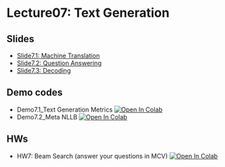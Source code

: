 # Lecture07: Text Generation

## Slides

* [Slide7.1: Machine Translation](L7.1_MT_2024.pdf)
* [Slide7.2: Question Answering](L7.2_QA_2024.pdf)
* [Slide7.3: Decoding](L7.3_Decoding_2024.pdf)

## Demo codes

* Demo7.1_Text Generation Metrics  [![Open In Colab](https://raw.githubusercontent.com/ekapolc/NLP_2025/main/codes/colab-badge.svg)](https://colab.research.google.com/github/ekapolc/NLP_2025/blob/main/codes/L07_Text_Generation/Demo7_1_Text_Generation_Metrics.ipynb)
* Demo7.2_Meta NLLB  [![Open In Colab](https://raw.githubusercontent.com/ekapolc/NLP_2025/main/codes/colab-badge.svg)](https://colab.research.google.com/github/ekapolc/NLP_2025/blob/main/codes/L07_Text_Generation/Demo7_2_Meta_NLLB.ipynb)

## HWs

* HW7: Beam Search (answer your questions in MCV)  [![Open In Colab](https://raw.githubusercontent.com/ekapolc/NLP_2025/main/codes/colab-badge.svg)](https://colab.research.google.com/github/ekapolc/NLP_2025/blob/main/codes/L07_Text_Generation/HW7_beam_seach_to_student.ipynb)
